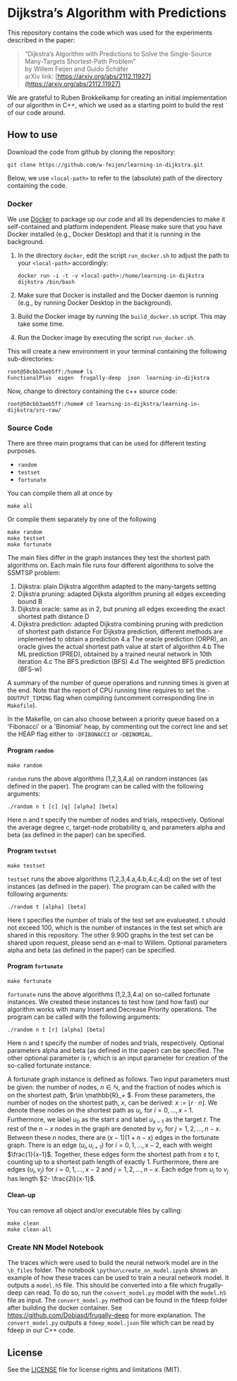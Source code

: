# Dijkstra’s Algorithm with Predictions

This repository contains the code which was used for the experiments described in the paper:

> “Dijkstra’s Algorithm with Predictions to Solve the Single-Source Many-Targets Shortest-Path Problem”   
> by Willem Feijen and Guido Schäfer  
> arXiv link: [https://arxiv.org/abs/2112.11927](https://arxiv.org/abs/2112.11927)

We are grateful to Ruben Brokkelkamp for creating an initial implementation of our algorithm in C++, which we used as a starting point to build the rest of our code around.

## How to use

Download the code from github by cloning the repository:

    git clone https://github.com/w-feijen/learning-in-dijkstra.git

Below, we use `<local-path>` to refer to the (absolute) path of the directory containing the code.

### Docker

We use [Docker](https://www.docker.com) to package up our code and all its dependencies to make it self-contained and platform independent. Please make sure that you have Docker installed (e.g., Docker Desktop) and that it is running in the background.

1.  In the directory `docker`, edit the script `run_docker.sh` to adjust the path to your `<local-path>` accordingly:
    
        docker run -i -t -v <local-path>:/home/learning-in-dijkstra dijkstra /bin/bash

2.  Make sure that Docker is installed and the Docker daemon is running (e.g., by running Docker Desktop in the background).

3.  Build the Docker image by running the `build_docker.sh` script. This may take some time.

4.  Run the Docker image by executing the script `run_docker.sh`.

This will create a new environment in your terminal containing the following sub-directories:

    root@50cbb3aeb5ff:/home# ls
    FunctionalPlus  eigen  frugally-deep  json  learning-in-dijkstra

Now, change to directory containing the c++ source code:

    root@50cbb3aeb5ff:/home# cd learning-in-dijkstra/learning-in-dijkstra/src-raw/

### Source Code

There are three main programs that can be used for different testing purposes.

- `random`
- `testset`
- `fortunate`

You can compile them all at once by

    make all
    
Or compile them separately by one of the following

    make random
    make testset
    make fortunate

The main files differ in the graph instances they test the shortest path algorithms on.
Each main file runs four different algorithms to solve the SSMTSP problem:

1.  Dijkstra: plain Dijkstra algorithm adapted to the many-targets setting
2.  Dijkstra pruning: adapted Dijksta algorithm pruning all edges exceeding bound B
3.  Dijkstra oracle: same as in 2, but pruning all edges exceeding the exact shortest path distance D
4.  Dijkstra prediction: adapted Dijkstra combining pruning with prediction of shortest path distance
    For Dijkstra prediction, different methods are implemented to obtain a prediction
     4.a The oracle prediction (ORPR), an oracle gives the actual shortest path value at start of algorithm
     4.b The ML prediction (PRED), obtained by a trained neural network in 10th iteration
     4.c The BFS prediction (BFS)
     4.d The weighted BFS prediction (BFS-w)

A summary of the number of queue operations and running times is given at the end. Note that the report of CPU running time requires to set the `-DOUTPUT_TIMING` flag when compiling (uncomment corresponding line in `Makefile`).

In the Makefile, on can also choose between a priority queue based on a 'Fibonacci' or a 'Binomial' heap, by commenting out the correct line and set the HEAP flag either to `-DFIBONACCI` or `-DBINOMIAL`.

#### Program `random`

    make random

`random` runs the above algorithms (1,2,3,4.a) on random instances (as defined in the paper). The program can be called with the following arguments: 

    ./random n t [c] [q] [alpha] [beta]

Here n and t specify the number of nodes and trials, respectively. Optional the average degree c, target-node probability q, and parameters alpha and beta (as defined in the paper) can be specified.

#### Program `testset`

    make testset 
    
`testset` runs the above algorithms (1,2,3,4.a,4.b,4.c,4.d) on the set of test instances (as defined in the paper). The program can be called with the following arguments:

    ./random t [alpha] [beta]
    
Here t specifies the number of trials of the test set are evalueated. t should not exceed 100, which is the number of instances in the test set which are shared in this repository. The other 9.90O graphs in the test set can be shared upon request, please send an e-mail to Willem. Optional parameters alpha and beta (as defined in the paper) can be specified. 
    
#### Program `fortunate`

    make fortunate

`fortunate` runs the above algorithms (1,2,3,4.a) on so-called fortunate instances. We created these instances to test how (and how fast) our algorithm works with many Insert and Decrease Priority operations. The program can be called with the following arguments:

    ./random n t [r] [alpha] [beta]
    
Here n and t specify the number of nodes and trials, respectively.  Optional parameters alpha and beta (as defined in the paper) can be specified. The other optional parameter is r, which is an input parameter for creation of the so-called fortunate instance. 

A fortunate graph instance is defined as follows. Two input parameters must be given: the number of nodes, $n\in \mathbb{N}$, and the fraction of nodes which is on the shortest path, $r\in \mathbb{R}\_+ $. From these parameters, the number of nodes on the shortest path, $x$, can be derived: $x:= \lfloor r\cdot n\rfloor$. We denote these nodes on the shortest path as $u_i$, for $i=0,\ldots, x-1$. Furthermore, we label $u_0$ as the start $s$ and label $u_{x-1}$ as the target $t$. The rest of the $n-x$ nodes in the graph are denoted by $v_j$, for $j=1, 2, \ldots, n-x$. Between these $n$ nodes, there are $(x-1)(1+n-x)$ edges in the fortunate graph. There is an edge $(u_i, u_{i+1})$ for $i=0,1, \dots, x-2$, each with weight $\frac{1}{x-1}$. Together, these edges form the shortest path from $s$ to $t$, counting up to a shortest path length of exactly 1. Furthermore, there are edges $(u_i, v_j)$ for $i=0,1, \ldots, x-2$ and $j=1,2,\dots,n-x$. Each edge from $u_i$ to $v_j$ has length $2- \frac{2i}{x-1}$.

#### Clean-up

You can remove all object and/or executable files by calling: 

    make clean
    make clean-all
    
### Create NN Model Notebook
The traces which were used to build the neural network model are in the `\b_files` folder. The notebook `\python\create_nn_model.ipynb` shows an example of how these traces can be used to train a neural network model. It outputs a `model.h5` file. This should be converted into a file which frugally-deep can read. To do so, run the `convert_model.py` model with the `model.h5` file as input. The `convert_model.py` method can be found in the fdeep folder after building the docker container. See https://github.com/Dobiasd/frugally-deep for more explanation. The `convert_model.py` outputs a `fdeep_model.json` file which can be read by fdeep in our C++ code.

## License

See the [LICENSE](LICENSE.md) file for license rights and limitations (MIT).
